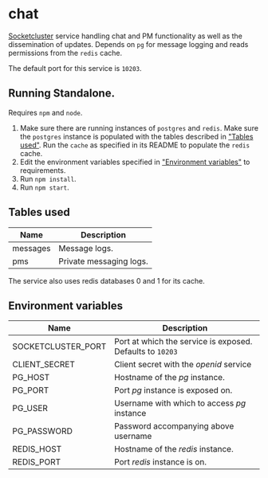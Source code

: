 # chat

[Socketcluster](http://socketcluster.io) service handling chat and PM functionality as well as the dissemination of updates. Depends on ```pg``` for message logging and reads permissions from the ```redis``` cache.

The default port for this service is ```10203```.

## Running Standalone.

Requires ```npm``` and ```node```.

1. Make sure there are running instances of ```postgres``` and ```redis```. Make sure the ```postgres``` instance is populated with the tables described in ["Tables used"](#Tables-used). Run the ```cache``` as specified in its README to populate the ```redis``` cache.
2. Edit the environment variables specified in ["Environment variables"](#Environment-variables) to requirements.
3. Run ```npm install```.
4. Run ```npm start```.

## Tables used

| Name | Description |
| ---- | ----------- |
| messages | Message logs. |
| pms | Private messaging logs. |

The service also uses redis databases 0 and 1 for its cache.

## Environment variables

| Name | Description |
| ---- | ----------- |
| SOCKETCLUSTER_PORT | Port at which the service is exposed. Defaults to ```10203``` |
| CLIENT_SECRET | Client secret with the *openid* service |
| PG_HOST | Hostname of the *pg* instance. |
| PG_PORT | Port *pg* instance is exposed on. |
| PG_USER | Username with which to access *pg* instance |
| PG_PASSWORD | Password accompanying above username |
| REDIS_HOST | Hostname of the *redis* instance. |
| REDIS_PORT | Port *redis* instance is on. |
